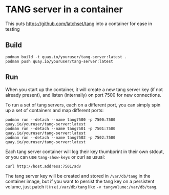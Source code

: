 # TANG server in a container

This puts https://github.com/latchset/tang into a container for ease in testing

## Build

```
podman build -t quay.io/youruser/tang-server:latest .
podman push quay.io/youruser/tang-server:latest
```

## Run

When you start up the container, it will create a new tang server key (if not
already present), and listen (internally) on port 7500 for new connections.

To run a set of tang servers, each on a different port, you can simply spin up
a set of containers and map different ports:
```
podman run --detach --name tang7500 -p 7500:7500 quay.io/youruser/tang-server:latest
podman run --detach --name tang7501 -p 7501:7500 quay.io/youruser/tang-server:latest
podman run --detach --name tang7502 -p 7502:7500 quay.io/youruser/tang-server:latest
```

Each tang server container will log their key thumbprint in their own stdout,
or you can use `tang-show-keys` or curl as usual:
```
curl http://host.address:7501/adv
```

The tang server key will be created and stored in `/var/db/tang` in the
container image, but if you want to persist the tang key on a persistent
volume, just patch it in at `/var/db/tang` like `-v tangvolume:/var/db/tang`.
